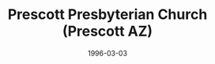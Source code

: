 ---
date: &id001 1996-03-03
end_date: null
location:
  address: 137 N. Marina Street
  city: Prescott
  state: AZ
minister:
- end: 1997-01-01
  name: Gary Findley
  start: 1996-03-03
  type: pastor
- end: null
  name: Charles Perkins
  start: 1998-01-01
  type: pastor
- end: 1998-01-01
  name: Charles Perkins
  start: 1997-01-01
  type: supply
- end: 2015-01-01
  name: Brian D. Chang
  start: 2011-01-01
  type: Associate Pastor
ministers:
- Gary Findley
- Charles Perkins
- Charles Perkins
- Brian D. Chang
name: Prescott Presbyterian Church
names:
- end: null
  name: Prescott Presbyterian Church
  start: 1996-03-03
origination_date: *id001
raw_data: "AZ\nPrescott\nPrescott Presbyterian Church, Orthodox Presbyterian\
  \ Church  (March 3, 1996\u2013 )\n137 N. Marina Street\nPastors: Gary Findley, 1996\u2013\
  97\nCharles Perkins, 1998\u2013\nSupply: Charles Perkins, 1997\u201398\nAssoc. Pastor:\
  \ Brian D. Chang, 2011\u201315"
received_from: Orthodox Presbyterian Church
states:
- AZ
status:
  active: true
  end_date: null
  reason: null
  received_from: null
  withdrawal_to: null
title: Prescott Presbyterian Church (Prescott AZ)

---